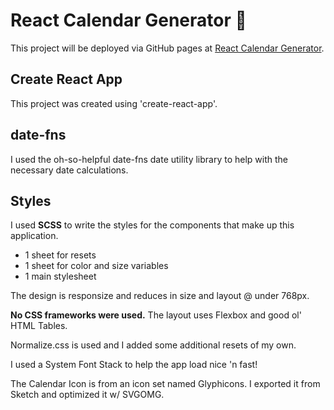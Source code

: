 # React Calendar Generator 📆

This project will be deployed via GitHub pages at [React Calendar Generator](https://davidysoards.github.io/calendar-generator/).

## Create React App

This project was created using 'create-react-app'.

## date-fns

I used the oh-so-helpful date-fns date utility library to help with the necessary date calculations.

## Styles

I used **SCSS** to write the styles for the components that make up this application.

- 1 sheet for resets
- 1 sheet for color and size variables
- 1 main stylesheet

The design is responsize and reduces in size and layout @ under 768px.

**No CSS frameworks were used.** The layout uses Flexbox and good ol' HTML Tables.

Normalize.css is used and I added some additional resets of my own.

I used a System Font Stack to help the app load nice 'n fast!

The Calendar Icon is from an icon set named Glyphicons. I exported it from Sketch and optimized it w/ SVGOMG.
